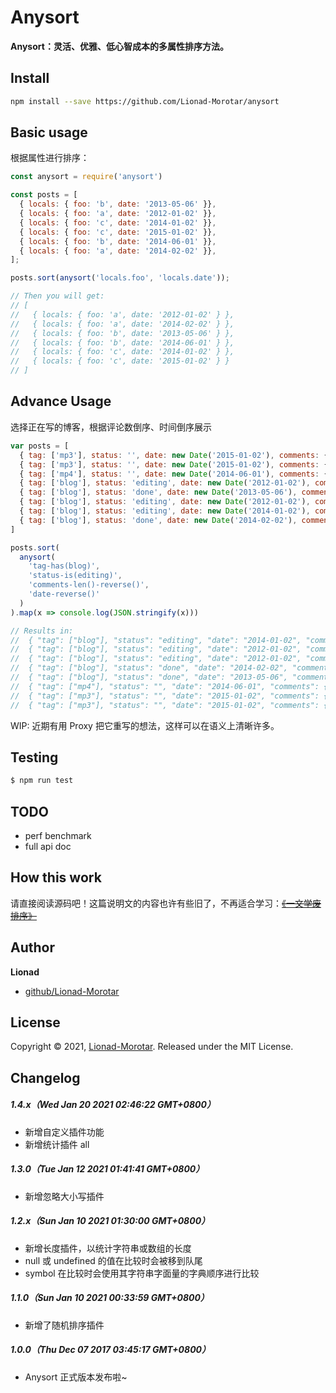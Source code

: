 # Anysort

**Anysort：灵活、优雅、低心智成本的多属性排序方法。**

## Install

```sh
npm install --save https://github.com/Lionad-Morotar/anysort
```

## Basic usage

根据属性进行排序：

```js
const anysort = require('anysort')

const posts = [
  { locals: { foo: 'b', date: '2013-05-06' }},
  { locals: { foo: 'a', date: '2012-01-02' }},
  { locals: { foo: 'c', date: '2014-01-02' }},
  { locals: { foo: 'c', date: '2015-01-02' }},
  { locals: { foo: 'b', date: '2014-06-01' }},
  { locals: { foo: 'a', date: '2014-02-02' }},
];

posts.sort(anysort('locals.foo', 'locals.date'));

// Then you will get:
// [
//   { locals: { foo: 'a', date: '2012-01-02' } },
//   { locals: { foo: 'a', date: '2014-02-02' } },
//   { locals: { foo: 'b', date: '2013-05-06' } },
//   { locals: { foo: 'b', date: '2014-06-01' } },
//   { locals: { foo: 'c', date: '2014-01-02' } },
//   { locals: { foo: 'c', date: '2015-01-02' } }
// ]
```

## Advance Usage

选择正在写的博客，根据评论数倒序、时间倒序展示

```js
var posts = [
  { tag: ['mp3'], status: '', date: new Date('2015-01-02'), comments: { length: 5 } },
  { tag: ['mp3'], status: '', date: new Date('2015-01-02'), comments: { length: 6 } } ,
  { tag: ['mp4'], status: '', date: new Date('2014-06-01'), comments: { length: 7 } },
  { tag: ['blog'], status: 'editing', date: new Date('2012-01-02'), comments: { length: 3 } },
  { tag: ['blog'], status: 'done', date: new Date('2013-05-06'), comments: { length: 1 } },
  { tag: ['blog'], status: 'editing', date: new Date('2012-01-02'), comments: { length: 2 } },
  { tag: ['blog'], status: 'editing', date: new Date('2014-01-02'), comments: { length: 3 } },
  { tag: ['blog'], status: 'done', date: new Date('2014-02-02'), comments: { length: 4 } },
]

posts.sort(
  anysort(
    'tag-has(blog)',
    'status-is(editing)',
    'comments-len()-reverse()',
    'date-reverse()'
  )
).map(x => console.log(JSON.stringify(x)))

// Results in:
//  { "tag": ["blog"], "status": "editing", "date": "2014-01-02", "comments": { "length": 3 } },
//  { "tag": ["blog"], "status": "editing", "date": "2012-01-02", "comments": { "length": 3 } },
//  { "tag": ["blog"], "status": "editing", "date": "2012-01-02", "comments": { "length": 2 } },
//  { "tag": ["blog"], "status": "done", "date": "2014-02-02", "comments": { "length": 4 } },
//  { "tag": ["blog"], "status": "done", "date": "2013-05-06", "comments": { "length": 1 } },
//  { "tag": ["mp4"], "status": "", "date": "2014-06-01", "comments": { "length": 7 } },
//  { "tag": ["mp3"], "status": "", "date": "2015-01-02", "comments": { "length": 6 } },
//  { "tag": ["mp3"], "status": "", "date": "2015-01-02", "comments": { "length": 5 } },
```

WIP: 近期有用 Proxy 把它重写的想法，这样可以在语义上清晰许多。

## Testing

```sh
$ npm run test
```

## TODO

 * perf benchmark
 * full api doc

## How this work

请直接阅读源码吧！这篇说明文的内容也许有些旧了，不再适合学习：<del>[《一文学废排序》](https://juejin.cn/post/6916229848126111751)</del>

## Author

**Lionad**

* [github/Lionad-Morotar](https://github.com/Lionad-Morotar)

## License

Copyright © 2021, [Lionad-Morotar](https://github.com/Lionad-Morotar).
Released under the MIT License.

## Changelog

##### 1.4.x（Wed Jan 20 2021 02:46:22 GMT+0800）

* 新增自定义插件功能
* 新增统计插件 all

##### 1.3.0（Tue Jan 12 2021 01:41:41 GMT+0800）

* 新增忽略大小写插件

##### 1.2.x（Sun Jan 10 2021 01:30:00 GMT+0800）

* 新增长度插件，以统计字符串或数组的长度
* null 或 undefined 的值在比较时会被移到队尾
* symbol 在比较时会使用其字符串字面量的字典顺序进行比较

##### 1.1.0（Sun Jan 10 2021 00:33:59 GMT+0800）

* 新增了随机排序插件

##### 1.0.0（Thu Dec 07 2017 03:45:17 GMT+0800）

* Anysort 正式版本发布啦~